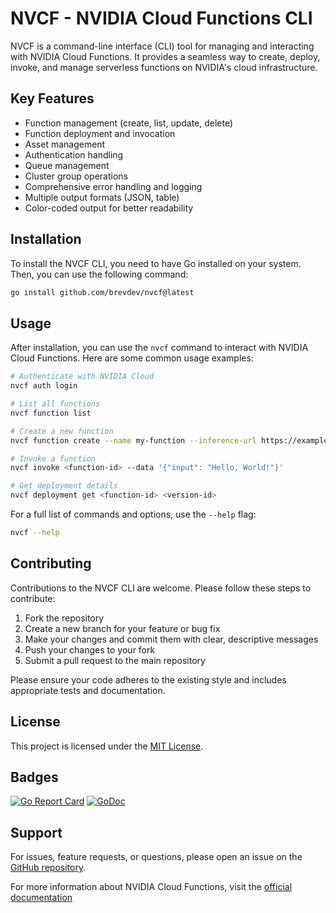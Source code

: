 # NVCF - NVIDIA Cloud Functions CLI

NVCF is a command-line interface (CLI) tool for managing and interacting with NVIDIA Cloud Functions. It provides a seamless way to create, deploy, invoke, and manage serverless functions on NVIDIA's cloud infrastructure.

## Key Features

- Function management (create, list, update, delete)
- Function deployment and invocation
- Asset management
- Authentication handling
- Queue management
- Cluster group operations
- Comprehensive error handling and logging
- Multiple output formats (JSON, table)
- Color-coded output for better readability

## Installation

To install the NVCF CLI, you need to have Go installed on your system. Then, you can use the following command:

```bash
go install github.com/brevdev/nvcf@latest
```

## Usage

After installation, you can use the `nvcf` command to interact with NVIDIA Cloud Functions. Here are some common usage examples:

```bash
# Authenticate with NVIDIA Cloud
nvcf auth login

# List all functions
nvcf function list

# Create a new function
nvcf function create --name my-function --inference-url https://example.com/function

# Invoke a function
nvcf invoke <function-id> --data '{"input": "Hello, World!"}'

# Get deployment details
nvcf deployment get <function-id> <version-id>
```

For a full list of commands and options, use the `--help` flag:

```bash
nvcf --help
```

## Contributing

Contributions to the NVCF CLI are welcome. Please follow these steps to contribute:

1. Fork the repository
2. Create a new branch for your feature or bug fix
3. Make your changes and commit them with clear, descriptive messages
4. Push your changes to your fork
5. Submit a pull request to the main repository

Please ensure your code adheres to the existing style and includes appropriate tests and documentation.

## License

This project is licensed under the [MIT License](LICENSE).

## Badges

[![Go Report Card](https://goreportcard.com/badge/github.com/brevdev/nvcf)](https://goreportcard.com/report/github.com/brevdev/nvcf)
[![GoDoc](https://godoc.org/github.com/brevdev/nvcf?status.svg)](https://godoc.org/github.com/brevdev/nvcf)

## Support

For issues, feature requests, or questions, please open an issue on the [GitHub repository](https://github.com/brevdev/nvcf/issues).

For more information about NVIDIA Cloud Functions, visit the [official documentation](https://docs.nvidia.com/cloud-functions/)

